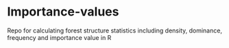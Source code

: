 # Importance-values
Repo for calculating forest structure statistics including density, dominance, frequency and importance value in R
